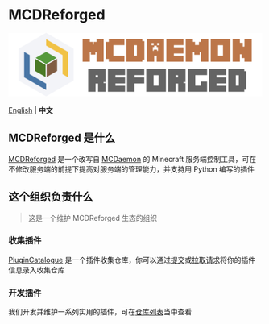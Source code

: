 # MCDReforged

<!-- 狐狸姐姐可可爱爱嘶哈嘶哈prpr诶嘿嘿🥵🥵🥵 -->

[![MCDR-banner](https://raw.githubusercontent.com/Fallen-Breath/MCDReforged/master/logo_long.png)](https://github.com/Fallen-Breath/MCDReforged "Fallen-Breath/MCDReforged")

[English](./README.md "英文") | **中文**

## MCDReforged 是什么

[MCDReforged](https://github.com/Fallen-Breath/MCDReforged "Fallen-Breath/MCDReforged") 是一个改写自 [MCDaemon](https://github.com/kafuuchino-desu/MCDaemon "kafuuchino-desu/MCDaemon") 的 Minecraft 服务端控制工具，可在不修改服务端的前提下提高对服务端的管理能力，并支持用 Python 编写的插件

## 这个组织负责什么

> 这是一个维护 MCDReforged 生态的组织

### 收集插件

[PluginCatalogue](https://github.com/MCDReforged/PluginCatalogue "MCDReforged/PluginCatalogue") 是一个插件收集仓库，你可以通过<abbr title="Commit">提交</abbr>或<abbr title="Pull Request">拉取请求</abbr>将你的插件信息录入收集仓库

### 开发插件

我们开发并维护一系列实用的插件，可在[仓库列表](https://github.com/orgs/MCDReforged/repositories?q=&language=python)当中查看
